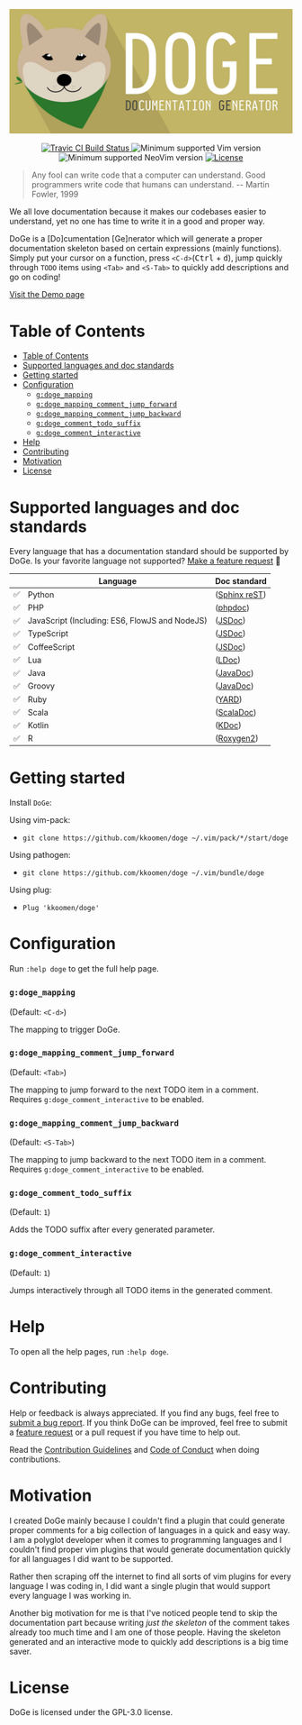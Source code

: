 <p align="center">
  <img src="./doc/banner.jpg" alt="DoGe" />
</p>
<p align="center">
  <a href="https://travis-ci.com/kkoomen/doge">
    <img src="https://travis-ci.com/kkoomen/doge.svg?branch=master" alt="Travic CI Build Status" />
  </a>
  <img src="https://img.shields.io/badge/vim-8.0.1630%2B-informational.svg" alt="Minimum supported Vim version" />
  <img src="https://img.shields.io/badge/neovim-0.3.2%2B-informational.svg" alt="Minimum supported NeoVim version" />
  <a href="./LICENSE">
    <img src="https://img.shields.io/github/license/kkoomen/doge.svg" alt="License" />
  </a>
</p>

> Any fool can write code that a computer can understand. Good programmers write
> code that humans can understand. -- Martin Fowler, 1999

We all love documentation because it makes our codebases easier to understand,
yet no one has time to write it in a good and proper way.

DoGe is a [Do]cumentation [Ge]nerator which will generate a proper documentation
skeleton based on certain expressions (mainly functions). Simply put your cursor
on a function, press `<C-d>`(<kbd>Ctrl</kbd> + <kbd>d</kbd>), jump quickly
through `TODO` items using `<Tab>` and `<S-Tab>` to quickly add descriptions and
go on coding!

[Visit the Demo page](./doc/demos/README.md)

# Table of Contents
- [Table of Contents](#table-of-contents)
- [Supported languages and doc standards](#supported-languages-and-doc-standards)
- [Getting started](#getting-started)
- [Configuration](#configuration)
    + [`g:doge_mapping`](#gdoge_mapping)
    + [`g:doge_mapping_comment_jump_forward`](#gdoge_mapping_comment_jump_forward)
    + [`g:doge_mapping_comment_jump_backward`](#gdoge_mapping_comment_jump_backward)
    + [`g:doge_comment_todo_suffix`](#gdoge_comment_todo_suffix)
    + [`g:doge_comment_interactive`](#gdoge_comment_interactive)
- [Help](#help)
- [Contributing](#contributing)
- [Motivation](#motivation)
- [License](#license)

# Supported languages and doc standards

Every language that has a documentation standard should be supported by DoGe.
Is your favorite language not supported?
[Make a feature request](https://github.com/kkoomen/doge/issues/new?assignees=&labels=enhancement&template=feature_request.md&title=Add+support+for+<language>) :tada:

|                    | Language                                       | Doc standard                                                                      |
| ---                | ---                                            | ---                                                                               |
| :white_check_mark: | Python                                         | ([Sphinx reST](http://daouzli.com/blog/docstring.html#restructuredtext))          |
| :white_check_mark: | PHP                                            | ([phpdoc](https://www.phpdoc.org))                                                |
| :white_check_mark: | JavaScript (Including: ES6, FlowJS and NodeJS) | ([JSDoc](https://jsdoc.app))                                                      |
| :white_check_mark: | TypeScript                                     | ([JSDoc](https://jsdoc.app))                                                      |
| :white_check_mark: | CoffeeScript                                   | ([JSDoc](https://jsdoc.app))                                                      |
| :white_check_mark: | Lua                                            | ([LDoc](https://github.com/stevedonovan/LDoc))                                    |
| :white_check_mark: | Java                                           | ([JavaDoc](https://www.oracle.com/technetwork/articles/javase/index-137868.html)) |
| :white_check_mark: | Groovy                                         | ([JavaDoc](https://www.oracle.com/technetwork/articles/javase/index-137868.html)) |
| :white_check_mark: | Ruby                                           | ([YARD](https://www.rubydoc.info/gems/yard/file/docs/Tags.md))                    |
| :white_check_mark: | Scala                                          | ([ScalaDoc](https://docs.scala-lang.org/style/scaladoc.html))                     |
| :white_check_mark: | Kotlin                                         | ([KDoc](https://kotlinlang.org/docs/reference/kotlin-doc.html))                   |
| :white_check_mark: | R                                              | ([Roxygen2](https://github.com/klutometis/roxygen))                               |

# Getting started

Install `DoGe`:

Using vim-pack:

- `git clone https://github.com/kkoomen/doge ~/.vim/pack/*/start/doge`

Using pathogen:

- `git clone https://github.com/kkoomen/doge ~/.vim/bundle/doge`

Using plug:

- `Plug 'kkoomen/doge'`

# Configuration

Run `:help doge` to get the full help page.

### `g:doge_mapping`

(Default: `<C-d>`)

The mapping to trigger DoGe.

### `g:doge_mapping_comment_jump_forward`

(Default: `<Tab>`)

The mapping to jump forward to the next TODO item in a comment. Requires
`g:doge_comment_interactive` to be enabled.

### `g:doge_mapping_comment_jump_backward`

(Default: `<S-Tab>`)

The mapping to jump backward to the next TODO item in a comment. Requires
`g:doge_comment_interactive` to be enabled.

### `g:doge_comment_todo_suffix`

(Default: `1`)

Adds the TODO suffix after every generated parameter.

### `g:doge_comment_interactive`

(Default: `1`)

Jumps interactively through all TODO items in the generated comment.

# Help

To open all the help pages, run `:help doge`.

# Contributing

Help or feedback is always appreciated. If you find any bugs, feel free to
[submit a bug report](https://github.com/kkoomen/doge/issues/new?labels=bug&template=bug_report.md).
If you think DoGe can be improved, feel free to submit a
[feature request](https://github.com/kkoomen/doge/issues/new?labels=enhancement&template=feature_request.md)
or a pull request if you have time to help out.

Read the [Contribution Guidelines](./CONTRIBUTING.md) and [Code of Conduct](./CODE_OF_CONDUCT.md) when doing contributions.

# Motivation

I created DoGe mainly because I couldn't find a plugin that could generate
proper comments for a big collection of languages in a quick and easy way. I am
a polyglot developer when it comes to programming languages and I couldn't find
proper vim plugins that would generate documentation quickly for all languages I
did want to be supported.

Rather then scraping off the internet to find all sorts of vim plugins for every
language I was coding in, I did want a single plugin that would support every
language I was working in.

Another big motivation for me is that I've noticed people tend to skip the
documentation part because writing _just the skeleton_ of the comment takes
already too much time and I am one of those people. Having the skeleton
generated and an interactive mode to quickly add descriptions is a big
time saver.

# License

DoGe is licensed under the GPL-3.0 license.
